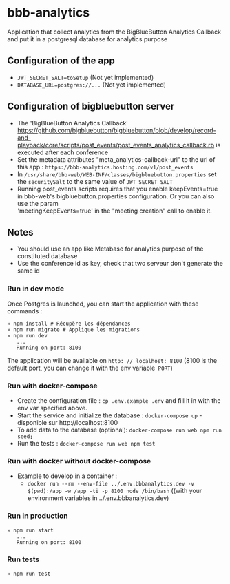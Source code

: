 # bbb-analytics
Application that collect analytics from the BigBlueButton Analytics Callback and put it in a postgresql database for analytics purpose


## Configuration of the app

- `JWT_SECRET_SALT=toSetup` (Not yet implemented)
- `DATABASE_URL=postgres://...` (Not yet implemented)

## Configuration of bigbluebutton server

- The 'BigBlueButton Analytics Callback'  https://github.com/bigbluebutton/bigbluebutton/blob/develop/record-and-playback/core/scripts/post_events/post_events_analytics_callback.rb is executed after each conference
- Set the metadata attributes "meta_analytics-callback-url" to the url of this app : `https://bbb-analytics.hosting.com/v1/post_events`
- In `/usr/share/bbb-web/WEB-INF/classes/bigbluebutton.properties` set the `securitySalt` to the same value of `JWT_SECRET_SALT`
- Running post_events scripts requires that you enable keepEvents=true in bbb-web's bigbluebutton.properties configuration. Or you can also use the param           
 'meetingKeepEvents=true' in the "meeting creation" call to enable it.

## Notes
- You should use an app like Metabase for analytics purpose of the constituted database
- Use the conference id as key, check that two serveur don't generate the same id

### Run in dev mode

Once Postgres is launched, you can start the application with these commands :

```
» npm install # Récupère les dépendances
» npm run migrate # Applique les migrations
» npm run dev
   ...
   Running on port: 8100
```

The application will be available on `http: // localhost: 8100` (8100 is the default port, you can change it with the env variable` PORT`)

### Run with docker-compose
- Create the configuration file : `cp .env.example .env` and fill it in with the env var specified above.
- Start the service and initialize the database : `docker-compose up` - disponible sur http://localhost:8100
- To add data to the database (optional): `docker-compose run web npm run seed;`
- Run the tests : `docker-compose run web npm test`

### Run with docker without docker-compose

- Example to develop in a container :
	- `docker run --rm --env-file ../.env.bbbanalytics.dev -v $(pwd):/app -w /app -ti -p 8100 node /bin/bash` ((with your environment variables in ../.env.bbbanalytics.dev)

### Run in production
```
» npm run start
   ...
   Running on port: 8100
```

### Run tests

```
» npm run test
```
